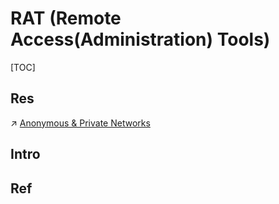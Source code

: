 # RAT (Remote Access(Administration) Tools)

[TOC]



## Res
↗ [Anonymous & Private Networks](../../../CyberSecurity/Network%20Security/Anonymous%20&%20Private%20Networks/Anonymous%20&%20Private%20Networks.md)



## Intro


## Ref

